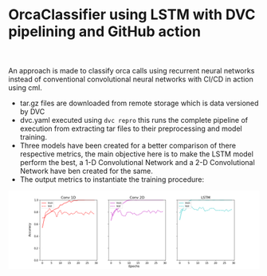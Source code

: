 # OrcaClassifier using LSTM with DVC pipelining and GitHub action
<br><br>An approach is made to classify orca calls using recurrent neural networks instead of conventional convolutional neural networks with CI/CD in action using cml.
- tar.gz files are downloaded from remote storage which is data versioned by DVC
- dvc.yaml executed using `dvc repro` this runs the complete pipeline of execution from extracting tar files to their preprocessing and model training.
- Three models have been created for a better comparison of there respective metrics, the main objective here is to make the LSTM model perform the best, a 1-D Convolutional Network and a 2-D Convolutional Network have ben created for the same.
- The output metrics to instantiate the training procedure:<br>
<img src="logs/metric.png">
